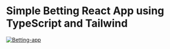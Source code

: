 <h1>Simple Betting React App using TypeScript and Tailwind</h1>

<a href="https://ibb.co/6WCfVJF"><img src="https://i.ibb.co/kSCWk6X/Betting-app.jpg" alt="Betting-app" border="0"></a>
